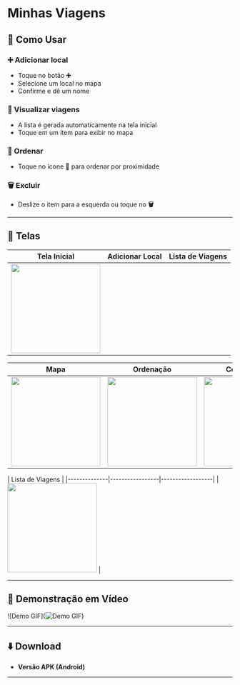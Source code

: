 # Minhas Viagens

## 📱 Como Usar

### ➕ Adicionar local
- Toque no botão **➕**
- Selecione um local no mapa
- Confirme e dê um nome

### 📍 Visualizar viagens
- A lista é gerada automaticamente na tela inicial
- Toque em um item para exibir no mapa

### 🔄 Ordenar
- Toque no ícone **🔄** para ordenar por proximidade

### 🗑️ Excluir
- Deslize o item para a esquerda ou toque no **🗑️**

---

## 📸 Telas

| Tela Inicial | Adicionar Local | Lista de Viagens |
|--------------|-----------------|------------------|
| <img src="1.png" width="200"> |

| Mapa | Ordenação | Confirmação |
|------|-----------|-------------|
| <img src="2.png" width="200"> | <img src="3.png" width="200"> | <img src="4.png" width="200"> |

| Lista de Viagens |
|--------------|-----------------|------------------|
| <img src="5.png" width="200"> |

---

## 🎥 Demonstração em Vídeo

![Demo GIF](![Demo GIF](imagens/video.gif))  

---

## ⬇️ Download
- **Versão APK (Android)**

---

